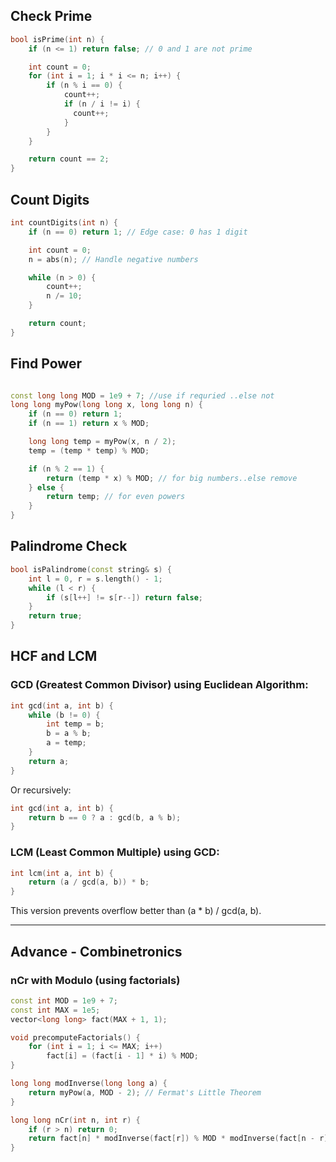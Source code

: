 ## Check Prime
```cpp
bool isPrime(int n) {
    if (n <= 1) return false; // 0 and 1 are not prime

    int count = 0;
    for (int i = 1; i * i <= n; i++) {
        if (n % i == 0) {
            count++;
            if (n / i != i) {
              count++;
            }
        }
    }

    return count == 2; 
}
```
  

## Count Digits
```cpp
int countDigits(int n) {
    if (n == 0) return 1; // Edge case: 0 has 1 digit

    int count = 0;
    n = abs(n); // Handle negative numbers

    while (n > 0) {
        count++;
        n /= 10;
    }

    return count;
}

```

## Find Power
```cpp

const long long MOD = 1e9 + 7; //use if requried ..else not
long long myPow(long long x, long long n) {
    if (n == 0) return 1;
    if (n == 1) return x % MOD;

    long long temp = myPow(x, n / 2);
    temp = (temp * temp) % MOD;

    if (n % 2 == 1) {
        return (temp * x) % MOD; // for big numbers..else remove
    } else {
        return temp; // for even powers
    }
}
```

## Palindrome Check
```cpp
bool isPalindrome(const string& s) {
    int l = 0, r = s.length() - 1;
    while (l < r) {
        if (s[l++] != s[r--]) return false;
    }
    return true;
}

```

## HCF and LCM
### GCD (Greatest Common Divisor) using Euclidean Algorithm:
```cpp
int gcd(int a, int b) {
    while (b != 0) {
        int temp = b;
        b = a % b;
        a = temp;
    }
    return a;
}
```
Or recursively:

```cpp
int gcd(int a, int b) {
    return b == 0 ? a : gcd(b, a % b);
}
```
### LCM (Least Common Multiple) using GCD:
```cpp
int lcm(int a, int b) {
    return (a / gcd(a, b)) * b;
}
```
This version prevents overflow better than (a * b) / gcd(a, b).

----------------------------------------------------


## Advance - Combinetronics
### nCr with Modulo (using factorials)
```cpp
const int MOD = 1e9 + 7;
const int MAX = 1e5;
vector<long long> fact(MAX + 1, 1);

void precomputeFactorials() {
    for (int i = 1; i <= MAX; i++)
        fact[i] = (fact[i - 1] * i) % MOD;
}

long long modInverse(long long a) {
    return myPow(a, MOD - 2); // Fermat's Little Theorem
}

long long nCr(int n, int r) {
    if (r > n) return 0;
    return fact[n] * modInverse(fact[r]) % MOD * modInverse(fact[n - r]) % MOD;
}

```
